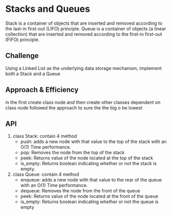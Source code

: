 # Stacks and Queues
<!-- Short summary or background information -->
Stack is a container of objects that are inserted and removed according to the last-in first-out (LIFO) principle. Queue is a container of objects (a linear collection) that are inserted and removed according to the first-in first-out (FIFO) principle.

## Challenge
<!-- Description of the challenge -->
Using a Linked List as the underlying data storage mechanism, implement both a Stack and a Queue


## Approach & Efficiency
<!-- What approach did you take? Why? What is the Big O space/time for this approach? -->
in the first create class node and then create other classes dependent on class node
followed the approach to sure the the big o be lowest

## API
<!-- Description of each method publicly available to your Stack and Queue-->
1. class Stack: contain 4 method
    - push: adds a new node with that value to the top of the stack with an O(1) Time performance.
    - pop: Removes the node from the top of the stack
    - peek: Returns value of the node located at the top of the stack
    - is_empty: Returns boolean indicating whether or not the stack is empty.
2. class Queue: contain 4 method
    - enqueue: adds a new node with that value to the rear of the queue with an O(1) Time performance.
    - dequeue: Removes the node from the front of the queue
    - peek: Returns value of the node located at the front of the queue
    - is_empty: Returns boolean indicating whether or not the queue is empty
